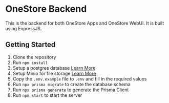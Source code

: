 # OneStore Backend

This is the backend for both OneStore Apps and OneStore WebUI. It is built using ExpressJS.

## Getting Started

1. Clone the repository
2. Run `npm install`
3. Setup a postgres database [Learn More](https://www.postgresql.org/docs/9.3/tutorial-createdb.html)
4. Setup Minio for file storage [Learn More](https://docs.min.io/docs/minio-quickstart-guide.html)
5. Copy the `.env.example` file to `.env` and fill in the required values
6. Run `npx prisma migrate` to create the database schema
7. Run `npx prisma generate` to generate the Prisma Client
8. Run `npm start` to start the server